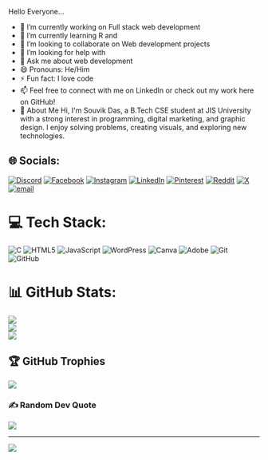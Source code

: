 Hello Everyone...

- 🔭 I’m currently working on Full stack web development 
- 🌱 I’m currently learning R and 
- 👯 I’m looking to collaborate on Web development projects
- 🤔 I’m looking for help with 
- 💬 Ask me about web development 
- 😄 Pronouns: He/Him
- ⚡ Fun fact: I love code
- 📫 Feel free to connect with me on LinkedIn or check out my work here on GitHub!
- 👋 About Me
Hi, I'm Souvik Das, a B.Tech CSE student at JIS University with a strong interest in programming, digital marketing, and graphic design. I enjoy solving problems, creating visuals, and exploring new technologies.


## 🌐 Socials:
[![Discord](https://img.shields.io/badge/Discord-%237289DA.svg?logo=discord&logoColor=white)](https://discord.gg//channels/@me) [![Facebook](https://img.shields.io/badge/Facebook-%231877F2.svg?logo=Facebook&logoColor=white)](https://facebook.com/profile.php?id=61559620440534) [![Instagram](https://img.shields.io/badge/Instagram-%23E4405F.svg?logo=Instagram&logoColor=white)](https://instagram.com/das_ouvik) [![LinkedIn](https://img.shields.io/badge/LinkedIn-%230077B5.svg?logo=linkedin&logoColor=white)](https://linkedin.com/in/souvik-das-597a0b300) [![Pinterest](https://img.shields.io/badge/Pinterest-%23E60023.svg?logo=Pinterest&logoColor=white)](https://pinterest.com/dasouvik122005/) [![Reddit](https://img.shields.io/badge/Reddit-%23FF4500.svg?logo=Reddit&logoColor=white)](https://reddit.com/user/https://www.reddit.com/settings/account) [![X](https://img.shields.io/badge/X-black.svg?logo=X&logoColor=white)](https://x.com/souvik12102005?t=xWfBoco7zrllPg-5uIzj-A&s=08) [![email](https://img.shields.io/badge/Email-D14836?logo=gmail&logoColor=white)](mailto:arka122005@gmail.com) 

# 💻 Tech Stack:
![C](https://img.shields.io/badge/c-%2300599C.svg?style=plastic&logo=c&logoColor=white) ![HTML5](https://img.shields.io/badge/html5-%23E34F26.svg?style=plastic&logo=html5&logoColor=white) ![JavaScript](https://img.shields.io/badge/javascript-%23323330.svg?style=plastic&logo=javascript&logoColor=%23F7DF1E) ![WordPress](https://img.shields.io/badge/WordPress-%23117AC9.svg?style=plastic&logo=WordPress&logoColor=white) ![Canva](https://img.shields.io/badge/Canva-%2300C4CC.svg?style=plastic&logo=Canva&logoColor=white) ![Adobe](https://img.shields.io/badge/adobe-%23FF0000.svg?style=plastic&logo=adobe&logoColor=white) ![Git](https://img.shields.io/badge/git-%23F05033.svg?style=plastic&logo=git&logoColor=white) ![GitHub](https://img.shields.io/badge/github-%23121011.svg?style=plastic&logo=github&logoColor=white)
# 📊 GitHub Stats:
![](https://github-readme-stats.vercel.app/api?username=dasouvik122005&theme=aura&hide_border=false&include_all_commits=false&count_private=false)<br/>
![](https://github-readme-streak-stats.herokuapp.com/?user=dasouvik122005&theme=aura&hide_border=false)<br/>
![](https://github-readme-stats.vercel.app/api/top-langs/?username=dasouvik122005&theme=aura&hide_border=false&include_all_commits=false&count_private=false&layout=compact)

## 🏆 GitHub Trophies
![](https://github-profile-trophy.vercel.app/?username=dasouvik122005&theme=neon&no-frame=false&no-bg=false&margin-w=4)

### ✍️ Random Dev Quote
![](https://quotes-github-readme.vercel.app/api?type=horizontal&theme=dark)

---
[![](https://visitcount.itsvg.in/api?id=dasouvik122005&icon=0&color=7)](https://visitcount.itsvg.in)

<!-- Proudly created with GPRM ( https://gprm.itsvg.in ) -->
